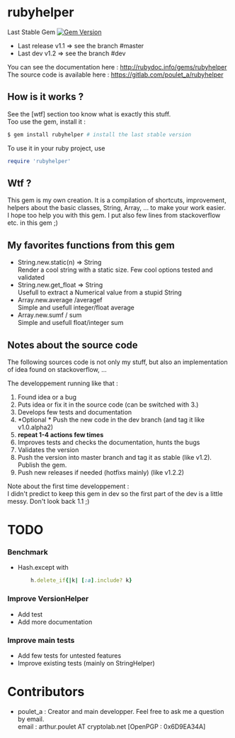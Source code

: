 # rubyhelper

Last Stable Gem [![Gem Version](https://badge.fury.io/rb/rubyhelper.svg)](http://badge.fury.io/rb/rubyhelper)  

- Last release	v1.1	=> see the branch #master  
- Last dev	v1.2	=> see the branch #dev  

You can see the documentation here : http://rubydoc.info/gems/rubyhelper  
The source code is available here  : https://gitlab.com/poulet_a/rubyhelper  


## How is it works ?
See the [wtf] section too know what is exactly this stuff.  
Too use the gem, install it :
```bash
$ gem install rubyhelper # install the last stable version
```

To use it in your ruby project, use
```ruby
require 'rubyhelper'
```


## Wtf ?
This gem is my own creation. It is a compilation of shortcuts, improvement,
helpers about the basic classes, String, Array, ... to make your work easier.  
I hope too help you with this gem. I put also few lines from stackoverflow etc.
in this gem ;)


## My favorites functions from this gem
- String.new.static(n) => String  
	Render a cool string with a static size. Few cool options tested and validated
- String.new.get_float => String  
	Usefull to extract a Numerical value from a stupid String
- Array.new.average /averagef  
	Simple and usefull integer/float average
- Array.new.sumf / sum  
	Simple and usefull float/integer sum


## Notes about the source code
The following sources code is not only my stuff, but also an implementation of
idea found on stackoverflow, ...  

The developpement running like that :  
1. Found idea or a bug  
2. Puts idea or fix it in the source code (can be switched with 3.)  
3. Develops few tests and documentation  
4. *Optional * Push the new code in the dev branch (and tag it like v1.0.alpha2)  
5. **repeat 1-4 actions few times**  
6. Improves tests and checks the documentation, hunts the bugs  
7. Validates the version  
8. Push the version into master branch and tag it as stable (like v1.2). Publish the gem.  
9. Push new releases if needed (hotfixs mainly) (like v1.2.2)  

Note about the first time developpement :  
I didn't predict to keep this gem in dev so the first part of the dev
is a little messy. Don't look back 1.1 ;)


# TODO
### Benchmark
- Hash.except with  
	```ruby
		h.delete_if{|k| [:a].include? k}
	```  

### Improve VersionHelper
- Add test
- Add more documentation

### Improve main tests
- Add few tests for untested features
- Improve existing tests (mainly on StringHelper)

# Contributors
- poulet_a : Creator and main developper. Feel free to ask me a question by email.  
	email   : arthur.poulet AT cryptolab.net [OpenPGP : 0x6D9EA34A]  

